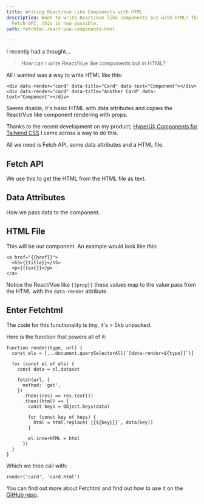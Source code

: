 ```yaml
---
title: Writing React/Vue Like Components with HTML
description: Want to write React/Vue like components but with HTML? Thanks to the
  Fetch API, this is now possible.
path: fetchtml-react-vue-components-html

---
```

I recently had a thought...

> How can I write React/Vue like components but in HTML?

All I wanted was a way to write HTML like this:

    <div data-render="card" data-title="Card" data-text="Component"></div>
    <div data-render="card" data-title="Another Card" data-text="Component"></div>

Seems doable, it's basic HTML with data attributes and copies the React/Vue like component rendering with props.

Thanks to the recent development on my product; [HyperUI: Components for Tailwind CSS](https://www.hyperui.dev/ "Tailwind CSS components for sale") I came across a way to do this.

All we need is Fetch API, some data attributes and a HTML file.

## Fetch API

We use this to get the HTML from the HTML file as text.

## Data Attributes

How we pass data to the component.

## HTML File

This will be our component. An example would look like this:

    <a href="{{href}}">
      <h5>{{title}}</h5>
      <p>{{text}}</p>
    </a>

Notice the React/Vue like `{{prop}}` these values map to the value pass from the HTML with the `data-render` attribute.

## Enter Fetchtml

The code for this functionality is tiny, it's > 5kb unpacked.

Here is the function that powers all of it:

    function render(type, url) {
      const els = [...document.querySelectorAll(`[data-render=${type}]`)]
    
      for (const el of els) {
        const data = el.dataset
    
        fetch(url, {
          method: 'get',
        })
          .then((res) => res.text())
          .then((html) => {
            const keys = Object.keys(data)
    
            for (const key of keys) {
              html = html.replace(`{{${key}}}`, data[key])
            }
    
            el.innerHTML = html
          })
      }
    }

Which we then call with:

    render('card', 'card.html')

You can find out more about Fetchtml and find out how to use it on the [GitHub repo](https://github.com/markmead/fetchtml "Fetchtml GitHub repository").